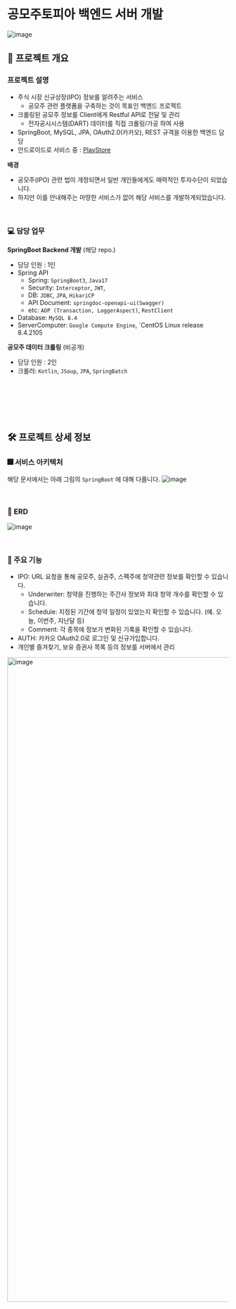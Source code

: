 # 공모주토피아 백엔드 서버 개발
![image](https://user-images.githubusercontent.com/10378777/223959940-c82dd679-d5fe-422f-be4f-6349c60f2f5a.png)


## 📙 프로젝트 개요
### 프로젝트 설명
- 주식 시장 신규상장(IPO) 정보를 알려주는 서비스
    - 공모주 관련 플랫폼을 구축하는 것이 목표인 백엔드 프로젝트
- 크롤링된 공모주 정보를 Client에게 Restful API로 전달 및 관리
    - 전자공시시스템(DART) 데이터를 직접 크롤링/가공 하여 사용
- SpringBoot, MySQL, JPA, OAuth2.0(카카오), REST 규격을 이용한 백엔드 담당
- 안드로이드로 서비스 중 : [PlayStore](https://play.google.com/store/apps/details?id=com.psw9999.gongmozootopia.prod.release)

**배경**
- 공모주(IPO) 관련 법이 개정되면서 일반 개인들에게도 매력적인 투자수단이 되었습니다.
- 하지만 이를 안내해주는 마땅한 서비스가 없어 해당 서비스를 개발하게되었습니다.

<br/>

### 💻 담당 업무

**SpringBoot Backend 개발** (해당 repo.)

- 담당 인원 : 1인
- Spring API
  - Spring: `SpringBoot3`, `Java17`
  - Security: `Interceptor`, `JWT`,
  - DB: `JDBC`, `JPA`, `HikariCP`
  - API Document: `springdoc-openapi-ui(Swagger)`
  - etc: `AOP (Transaction, LoggerAspect)`, `RestClient`
- Database: `MySQL 8.4`
- ServerComputer: `Google Compute Engine`, `CentOS Linux release 8.4.2105


**공모주 데이터 크롤링** (비공개)

- 담당 인원 : 2인
- 크롤러: `Kotlin`, `JSoup`, `JPA`, `SpringBatch`



<br/>

<br/><br/><br/>


## 🛠 프로젝트 상세 정보
### 🎆 서비스 아키텍처
해당 문서에서는 아래 그림의 `SpringBoot` 에 대해 다룹니다.
![image](https://github.com/chhs2131/dbsg_api_server/assets/10378777/3f59356d-f049-4021-8312-d9d62e43b43c)

<br/>

### 🤝 ERD
![image](https://github.com/chhs2131/dbsg_api_server/assets/10378777/314d87a6-9979-45eb-9526-a41d2ce4fec2)


<br/>

### 🤔 주요 기능
- IPO: URL 요청을 통해 공모주, 실권주, 스펙주에 청약관련 정보를 확인할 수 있습니다.
  - Underwriter: 청약을 진행하는 주간사 정보와 최대 청약 개수를 확인할 수 있습니다.
  - Schedule: 지정된 기간에 청약 일정이 있었는지 확인할 수 있습니다. (예. 오늘, 이번주, 지난달 등)
  - Comment: 각 종목에 정보가 변화된 기록을 확인할 수 있습니다.
- AUTH: 카카오 OAuth2.0로 로그인 및 신규가입합니다. 
- 개인별 즐겨찾기, 보유 증권사 목록 등의 정보를 서버에서 관리

<img width="1464" alt="image" src="https://github.com/chhs2131/dbsg_api_server/assets/10378777/5d0f6ee7-8c23-4013-8060-7cc2da6654ea">




